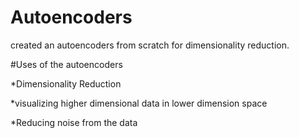 # Autoencoders
created an autoencoders from scratch for dimensionality reduction.


#Uses of the autoencoders


*Dimensionality Reduction


*visualizing higher dimensional data in lower dimension space


*Reducing noise from the data
